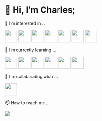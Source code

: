 # 👋 Hi, I’m Charles;

👀 I’m interested in ...
 
<img src="https://cdn.jsdelivr.net/gh/devicons/devicon/icons/debian/debian-original-wordmark.svg" width="40" height="40" /> <img src="https://cdn.jsdelivr.net/gh/devicons/devicon/icons/opensuse/opensuse-original-wordmark.svg" width="40" height="40"/> <img src="https://cdn.jsdelivr.net/gh/devicons/devicon/icons/fedora/fedora-plain.svg" width="40" height="40"/> <img src="https://cdn.jsdelivr.net/gh/devicons/devicon/icons/gimp/gimp-original-wordmark.svg" width="40" height="40"/> <img src="https://cdn.jsdelivr.net/gh/devicons/devicon/icons/git/git-original-wordmark.svg" width="40" height="40"/> <img src="https://cdn.jsdelivr.net/gh/devicons/devicon/icons/jetbrains/jetbrains-original.svg"  width="40" height="40"/> <img src="https://cdn.jsdelivr.net/gh/devicons/devicon/icons/vscode/vscode-original.svg" width="40" height="40"/> 

🌱 I’m currently learning ...

<img src="https://cdn.jsdelivr.net/gh/devicons/devicon/icons/java/java-original-wordmark.svg" width="40" height="40" /> <img src="https://cdn.jsdelivr.net/gh/devicons/devicon/icons/dotnetcore/dotnetcore-original.svg" width="40" height="40"  /> <img src="https://cdn.jsdelivr.net/gh/devicons/devicon/icons/csharp/csharp-original.svg" width="40" height="40" /> <img src="https://cdn.jsdelivr.net/gh/devicons/devicon/icons/python/python-original-wordmark.svg" width="40" height="40" /> <img src="https://cdn.jsdelivr.net/gh/devicons/devicon/icons/microsoftsqlserver/microsoftsqlserver-plain-wordmark.svg" width="40" height="40" /> <img src="https://cdn.jsdelivr.net/gh/devicons/devicon/icons/sqlite/sqlite-original-wordmark.svg" width="40" height="40"/>

💞️ I'm collaborating wich ...


<a href="https://github.com/Tiger-OperatingSystem"> <img src="https://avatars.githubusercontent.com/u/81032071?s=200&v=4" width="40" height="40" /> </a>

📫 How to reach me ...

<div>
<a href="https://instagram.com/selrahcsan_oficial" target="_blank"><img src="https://img.shields.io/badge/-Instagram-%23E4405F?style=for-the-badge&logo=instagram&logoColor=white" target="_blank"></a>
</div>



<!---
selrahcsan/selrahcsan is a ✨ special ✨ repository because its `README.md` (this file) appears on your GitHub profile.
You can click the Preview link to take a look at your changes.
--->
